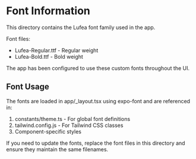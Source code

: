 # Font Information

This directory contains the Lufea font family used in the app.

Font files:
- Lufea-Regular.ttf - Regular weight
- Lufea-Bold.ttf - Bold weight

The app has been configured to use these custom fonts throughout the UI.

## Font Usage

The fonts are loaded in app/_layout.tsx using expo-font and are referenced in:

1. constants/theme.ts - For global font definitions
2. tailwind.config.js - For Tailwind CSS classes
3. Component-specific styles

If you need to update the fonts, replace the font files in this directory and ensure they maintain the same filenames.